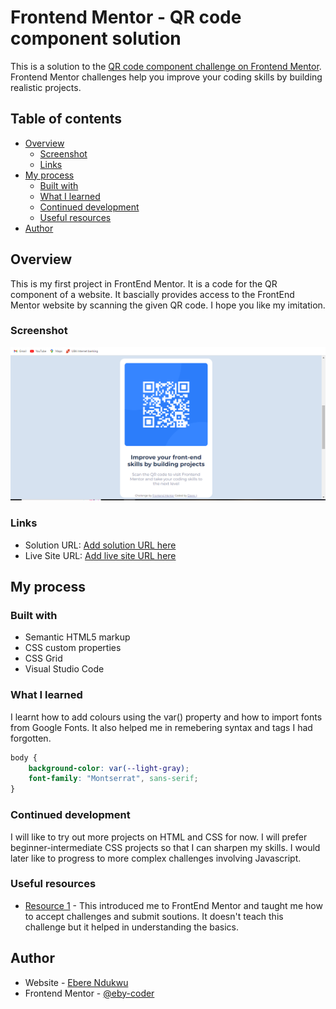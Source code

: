 # Frontend Mentor - QR code component solution

This is a solution to the [QR code component challenge on Frontend Mentor](https://www.frontendmentor.io/challenges/qr-code-component-iux_sIO_H). Frontend Mentor challenges help you improve your coding skills by building realistic projects. 

## Table of contents

- [Overview](#overview)
  - [Screenshot](#screenshot)
  - [Links](#links)
- [My process](#my-process)
  - [Built with](#built-with)
  - [What I learned](#what-i-learned)
  - [Continued development](#continued-development)
  - [Useful resources](#useful-resources)
- [Author](#author)



## Overview
This is my first project in FrontEnd Mentor. It is a code for the QR component of a website. It bascially provides access to the FrontEnd Mentor website by scanning the given QR code. I hope you like my imitation. 

### Screenshot

![](SCREENSHOT.png)

### Links

- Solution URL: [Add solution URL here](https://your-solution-url.com)
- Live Site URL: [Add live site URL here](https://your-live-site-url.com)

## My process

### Built with

- Semantic HTML5 markup
- CSS custom properties
- CSS Grid
- Visual Studio Code


### What I learned

I learnt how to add colours using the var() property and how to import fonts from Google Fonts. It also helped me in remebering syntax and tags I had forgotten. 

```css
body {
    background-color: var(--light-gray);
    font-family: "Montserrat", sans-serif;
}
```


### Continued development

I will like to try out more projects on HTML and CSS for now. I will prefer beginner-intermediate CSS projects so that I can sharpen my skills. I would later like to progress to more complex challenges involving Javascript.  

### Useful resources

- [Resource 1](https://youtu.be/SR5GxoFhIAU) - This introduced me to FrontEnd Mentor and taught me how to accept challenges and submit soutions. It doesn't teach this challenge but it helped in understanding the basics.

## Author

- Website - [Ebere Ndukwu](https://www.i-don't-have-a-site-yet.com)
- Frontend Mentor - [@eby-coder](https://www.frontendmentor.io/profile/eby-coder)